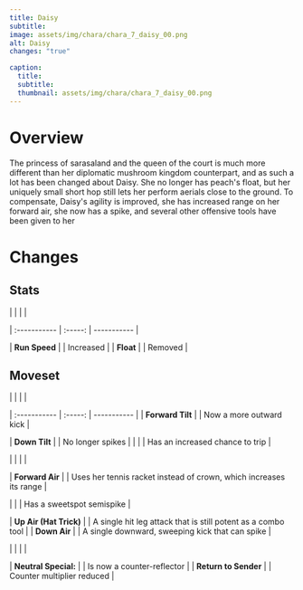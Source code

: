 ```yaml
---
title: Daisy
subtitle: 
image: assets/img/chara/chara_7_daisy_00.png
alt: Daisy
changes: "true"

caption:
  title:
  subtitle: 
  thumbnail: assets/img/chara/chara_7_daisy_00.png
---
```


# Overview 

The princess of sarasaland and the queen of the court is much more different than her diplomatic mushroom kingdom counterpart, and as such a lot has been changed about Daisy. She no longer has peach's float, but her uniquely small short hop still lets her perform aerials close to the ground. To compensate, Daisy's agility is improved, she has increased range on her forward air, she now has a spike, and several other offensive tools have been given to her

# Changes

## Stats


| |  |  |

| :----------- | :-----: | ----------- |

| **Run Speed** | | Increased  |
| **Float** | | Removed |


## Moveset

| |  |  |

| :----------- | :-----: | ----------- |
| **Forward Tilt** | | Now a more outward kick |


| **Down Tilt** | | No longer spikes |
| | | Has an increased chance to trip |

|  |  |  |

| **Forward Air** | | Uses her tennis racket instead of crown, which increases its range |

|  |  | Has a sweetspot semispike |

| **Up Air (Hat Trick)** | | A single hit leg attack that is still potent as a combo tool |
| **Down Air** | | A single downward, sweeping kick that can spike |

| | | |

| **Neutral Special:** | | Is now a counter-reflector |
| **Return to Sender** | | Counter multiplier reduced |
